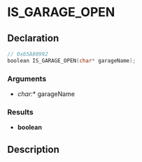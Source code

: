 # IS_GARAGE_OPEN

## Declaration
```cpp
// 0x65A80992
boolean IS_GARAGE_OPEN(char* garageName);
```

### Arguments
- **char*:** garageName

### Results
- **boolean**

## Description

